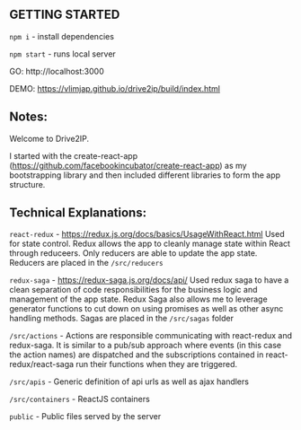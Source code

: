 ## GETTING STARTED ##
`npm i` - install dependencies

`npm start` - runs local server

GO: http://localhost:3000

DEMO: https://vlimjap.github.io/drive2ip/build/index.html


## Notes: ##
Welcome to Drive2IP.

I started with the create-react-app (https://github.com/facebookincubator/create-react-app) as my bootstrapping library and then included different libraries to form the app structure.



## Technical Explanations: ##
`react-redux` - https://redux.js.org/docs/basics/UsageWithReact.html
Used for state control. Redux allows the app to cleanly manage state within React through reduceers. Only reducers are able to update the app state. Reducers are placed in the `/src/reducers`

`redux-saga` - https://redux-saga.js.org/docs/api/
Used redux saga to have a clean separation of code responsibilities for the business logic and management of the app state. Redux Saga also allows me to leverage generator functions to cut down on using promises as well as other async handling methods. Sagas are placed in the `/src/sagas` folder

`/src/actions` - Actions are responsible communicating with react-redux and redux-saga. It is similar to a pub/sub approach where events (in this case the action names) are dispatched and the subscriptions contained in react-redux/react-saga run their functions when they are triggered.

`/src/apis` - Generic definition of api urls as well as ajax handlers

`/src/containers` - ReactJS containers

`public` - Public files served by the server


